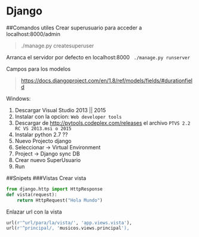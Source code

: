 # Django

##Comandos utiles
Crear superusuario para acceder a localhost:8000/admin
>./manage.py createsuperuser

Arranca el servidor por defecto en localhost:8000
``` ./manage.py runserver```

Campos para los modelos
>https://docs.djangoproject.com/en/1.8/ref/models/fields/#durationfield

Windows:

1. Descargar Visual Studio 2013 || 2015
2. Instalar con la opcion: ```Web developer tools```
3. Descargar de http://pytools.codeplex.com/releases 
el archivo ```PTVS 2.2 RC VS 2013.msi o 2015```
4.  Instalar python 2.7 ??
5. Nuevo Projecto django
6. Seleccionar -> Virtual Environment
7. Project -> Django sync DB
8. Crear nuevo SuperUsuario
9. Run


##Snipets
###Vistas
Crear vista

```python:app/views.py
from django.http import HttpResponse
def vista(request):
	return HttpRequest("Hola Mundo")
```

Enlazar url con la vista

```python:project/urls.py
url(r'^url/para/la/vista/', 'app.views.vista'),
url(r'^principal/, 'musicos.views.principal'),
```

